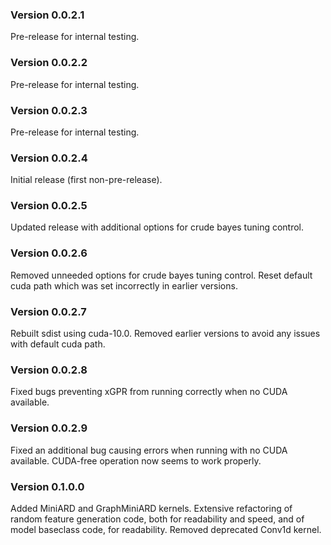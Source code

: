 ### Version 0.0.2.1

Pre-release for internal testing.

### Version 0.0.2.2

Pre-release for internal testing.

### Version 0.0.2.3

Pre-release for internal testing.

### Version 0.0.2.4

Initial release (first non-pre-release).

### Version 0.0.2.5

Updated release with additional options for
crude bayes tuning control.

### Version 0.0.2.6

Removed unneeded options for crude bayes tuning
control. Reset default cuda path which was set
incorrectly in earlier versions.

### Version 0.0.2.7

Rebuilt sdist using cuda-10.0. Removed earlier
versions to avoid any issues with default cuda path.

### Version 0.0.2.8

Fixed bugs preventing xGPR from running correctly
when no CUDA available.

### Version 0.0.2.9

Fixed an additional bug causing errors when running
with no CUDA available. CUDA-free operation now seems
to work properly.

### Version 0.1.0.0

Added MiniARD and GraphMiniARD kernels. Extensive
refactoring of random feature generation code,
both for readability and speed, and of model
baseclass code, for readability. Removed deprecated
Conv1d kernel.
